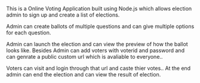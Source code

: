 This is a Online Voting Application built using Node.js which allows 
election admin to sign up and create a list of elections. 


Admin can create ballots of multiple questions and can give multiple options for each question.

Admin can launch the election and can view the preview of how the ballot looks like.
Besides Admin can add voters with voterid and password and can genrate a public custom url which is avaliable to everyone..

Voters can visit and login through that url and caste thier votes..
At the end  admin can end the election and can view the result of election.

